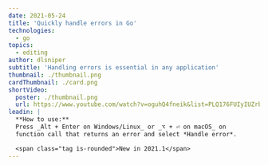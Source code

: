 ```yaml
---
date: 2021-05-24
title: 'Quickly handle errors in Go'
technologies:
  - go
topics:
  - editing
author: dlsniper
subtitle: 'Handling errors is essential in any application'
thumbnail: ./thumbnail.png
cardThumbnail: ./card.png
shortVideo:
  poster: ./thumbnail.png
  url: https://www.youtube.com/watch?v=oguhQ4fneik&list=PLQ176FUIyIUZrbrlz4AY1V8VzBJKZyVlW&index=93
leadin: |
  **How to use:**
  Press _Alt + Enter on Windows/Linux_ or _⌥ + ⏎ on macOS_ on
  function call that returns an error and select *Handle error*.

  <span class="tag is-rounded">New in 2021.1</span>
---
```


